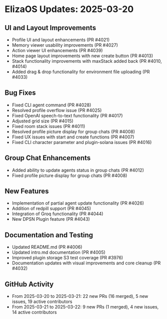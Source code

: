 # ElizaOS Updates: 2025-03-20

## UI and Layout Improvements
- Profile UI and layout enhancements (PR #4021)
- Memory viewer usability improvements (PR #4027)
- Action viewer UI enhancements (PR #4039)
- Home page layout improvements with new create button (PR #4013)
- Stack functionality improvements with maxStack added back (PR #4010, #4014)
- Added drag & drop functionality for environment file uploading (PR #4033)

## Bug Fixes
- Fixed CLI agent command (PR #4028)
- Resolved profile overflow issue (PR #4025)
- Fixed OpenAI speech-to-text functionality (PR #4017)
- Adjusted grid size (PR #4015)
- Fixed room stack issues (PR #4011)
- Resolved profile picture display for group chats (PR #4008)
- Fixed UX issues with start and create functions (PR #4007)
- Fixed CLI character parameter and plugin-solana issues (PR #4016)

## Group Chat Enhancements
- Added ability to update agents status in group chats (PR #4012)
- Fixed profile picture display for group chats (PR #4008)

## New Features
- Implementation of partial agent update functionality (PR #4026)
- Addition of redpill support (PR #4045)
- Integration of Groq functionality (PR #4044)
- New DPSN Plugin feature (PR #4043)

## Documentation and Testing
- Updated README.md (PR #4006)
- Updated intro.md documentation (PR #4005)
- Improved plugin storage S3 test coverage (PR #3976)
- Documentation updates with visual improvements and core cleanup (PR #4032)

## GitHub Activity
- From 2025-03-20 to 2025-03-21: 22 new PRs (16 merged), 5 new issues, 19 active contributors
- From 2025-03-21 to 2025-03-22: 9 new PRs (1 merged), 4 new issues, 14 active contributors